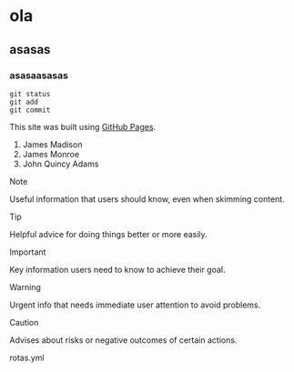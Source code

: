 # ola

## asasas

### asasaasasas

```
git status
git add
git commit
```

This site was built using [GitHub Pages](https://pages.github.com/).

1. James Madison
2. James Monroe
3. John Quincy Adams

> [!NOTE]
> Useful information that users should know, even when skimming content.

> [!TIP]
> Helpful advice for doing things better or more easily.

> [!IMPORTANT]
> Key information users need to know to achieve their goal.

> [!WARNING]
> Urgent info that needs immediate user attention to avoid problems.

> [!CAUTION]
> Advises about risks or negative outcomes of certain actions.

rotas.yml